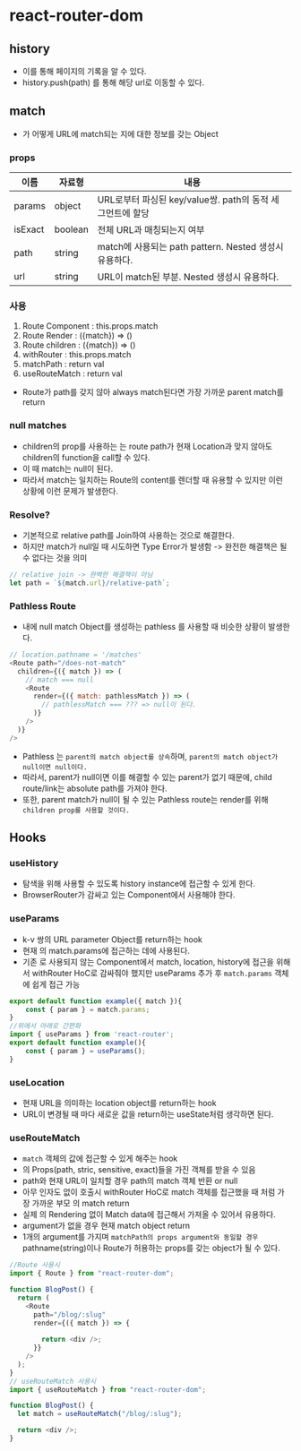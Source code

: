 # react-router-dom
## history
- 이를 통해 페이지의 기록을 알 수 있다.
- history.push(path) 를 통해 해당 url로 이동할 수 있다.
## match
- <Route Path>가 어떻게 URL에 match되는 지에 대한 정보를 갖는 Object
### props
| 이름  |   자료형 |  내용 |
|------|--------|-----|
|params| object |URL로부터 파싱된 key/value쌍. path의 동적 세그먼트에 할당 |
|isExact|boolean | 전체 URL과 매칭되는지 여부|
|path | string | match에 사용되는 path pattern. Nested <Route> 생성시 유용하다. |
|url | string | URL이 match된 부분. Nested <Link> 생성시 유용하다. |
### 사용
1. Route Component : this.props.match
1. Route Render : ({match}) => ()
1. Route children : ({match}) => ()
1. withRouter : this.props.match
1. matchPath : return val
1. useRouteMatch : return val
- Route가 path를 갖지 않아 always match된다면 가장 가까운 parent match를 return

### null matches
- children의 prop를 사용하는 <Route>는 route path가 현재 Location과 맞지 않아도 children의 function을 call할 수 있다.
- 이 때 match는 null이 된다.
- 따라서 match는 일치하는 Route의 content를 렌더할 때 유용할 수 있지만 이런 상황에 이런 문제가 발생한다.
### Resolve?
- 기본적으로 relative path를 Join하여 사용하는 것으로 해결한다.
- 하지만 match가 null일 때 시도하면 Type Error가 발생함 -> 완전한 해결책은 될 수 없다는 것을 의미
```js
// relative join -> 완벽한 해결책이 아님
let path = `${match.url}/relative-path`;
```
### Pathless Route
- <Route> 내에 null match Object를 생성하는 pathless <Route>를 사용할 때 비슷한 상황이 발생한다.
```javascript
// location.pathname = '/matches'
<Route path="/does-not-match"
  children={({ match }) => (
    // match === null
    <Route
      render={({ match: pathlessMatch }) => (
        // pathlessMatch === ??? => null이 된다.
      )}
    />
  )}
/>
```
- Pathless <Route>는 `parent의 match object를 상속`하며, `parent의 match object가 null이면 null이다.`
- 따라서, parent가 null이면 이를 해결할 수 있는 parent가 없기 때문에, child route/link는 absolute path를 가져야 한다.
- 또한, parent match가 null이 될 수 있는 Pathless route는 render를 위해 `children prop를 사용할 것이다.`

## Hooks
### useHistory
- 탐색을 위해 사용할 수 있도록 history instance에 접근할 수 있게 한다.
- BrowserRouter가 감싸고 있는 Component에서 사용해야 한다.

### useParams
- k-v 쌍의 URL parameter Object를 return하는 hook
- 현재 <Route>의 match.params에 접근하는 데에 사용된다.
- 기존 <Route>로 사용되지 않는 Component에서 match, location, history에 접근을 위해서 withRouter HoC로 감싸줘야 했지만 useParams 추가 후 `match.params` 객체에 쉽게 접근 가능
```js
export default function example({ match }){
    const { param } = match.params;
}
//위에서 아래로 간편화
import { useParams } from 'react-router';
export default function example(){
    const { param } = useParams();
}
```
### useLocation
- 현재 URL을 의미하는 location object를 return하는 hook
- URL이 변경될 때 마다 새로운 값을 return하는 useState처럼 생각하면 된다.

### useRouteMatch
- `match` 객체의 값에 접근할 수 있게 해주는 hook
- <Route>의 Props(path, stric, sensitive, exact)들을 가진 객체를 받을 수 있음
- path와 현재 URL이 일치할 경우 path의 match 객체 반환 or null
- 아무 인자도 없이 호출시 withRouter HoC로 match 객체를 접근했을 때 처럼 가장 가까운 부모 <Route>의 match return
- 실제 <Route>의 Rendering 없이 Match data에 접근해서 가져올 수 있어서 유용하다.
- argument가 없을 경우 현재 <Route> match object return
- 1개의 argument를 가지며 `matchPath의 props argument와 동일할 경우` pathname(string)이나 Route가 허용하는 props를 갖는 object가 될 수 있다.
```javascript
//Route 사용시
import { Route } from "react-router-dom";

function BlogPost() {
  return (
    <Route
      path="/blog/:slug"
      render={({ match }) => {
    
        return <div />;
      }}
    />
  );
}
// useRouteMatch 사용시
import { useRouteMatch } from "react-router-dom";

function BlogPost() {
  let match = useRouteMatch("/blog/:slug");

  return <div />;
}
```